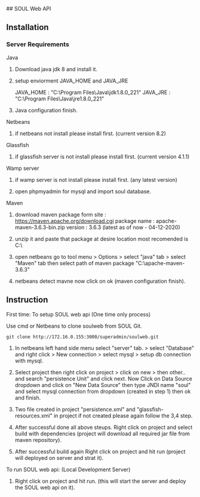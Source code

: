 \#\# SOUL Web API

## Installation

### Server Requirements

Java

1. Download java jdk 8 and install it.

2. setup enviorment JAVA_HOME and JAVA_JRE

	JAVA_HOME : "C:\Program Files\Java\jdk1.8.0_221"
	JAVA_JRE  : "C:\Program Files\Java\jre1.8.0_221"
	
3. Java configuration finish.	

Netbeans

1. if netbeans not install please install first. (current version 8.2)

Glassfish

1. if glassfish server is not install please install first. (current version 4.1.1)

Wamp server

1. if wamp server is not install please install first. (any latest version)

2. open phpmyadmin for mysql and import soul database.

Maven

1. download maven package form site : https://maven.apache.org/download.cgi
	package name : apache-maven-3.6.3-bin.zip
	version : 3.6.3 (latest as of now - 04-12-2020)

2. unzip it and paste that package at desire location most recomended is C:\
	
3. open netbeans go to tool menu > Options > select "java" tab > select "Maven" tab then select path of maven package "C:\apache-maven-3.6.3" 

4. netbeans detect mavne now click on ok (maven configuration finish).



## Instruction

First time: To setup SOUL web api (One time only process)

Use cmd or Netbeans to clone soulweb from SOUL Git.

`git clone http://172.16.0.155:3000/superadmin/soulweb.git`


1. In netbeans left hand side menu select "server" tab. > select "Database" and right click > New connection > select mysql > setup db connection with mysql.

2. Select project then right click on project > click on new > then other.. and search "persistence Unit" and click next. Now Click on Data Source dropdown and click on "New Data Source" then type JNDI name "soul" and select mysql connection from dropdown (created in step 1) then ok and finish.

3. Two file created in project "persistence.xml" and "glassfish-resources.xml" in project if not created please again follow the 3,4 step.

4. After successful done all above steups. Right click on project and select build with dependencies (project will download all required jar file from maven repository).

5. After successful build again Right click on project and hit run (project will deployed on server and strat it).


To run SOUL web api: (Local Development Server)

1. Right click on project and hit run. (this will start the server and deploy the SOUL web api on it).